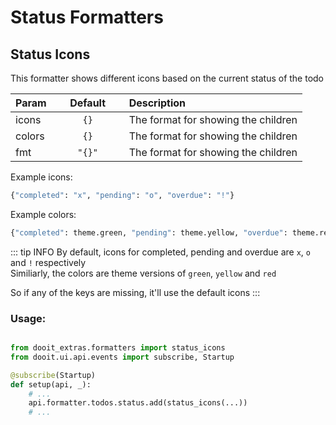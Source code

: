 # Status Formatters

## Status Icons

This formatter shows different icons based on the current status of the todo

| Param|<div style="width: 100px">Default</div> |Description|
| ------------- | :----------------:  | :----------------------------------------------------------------------------------------|
| icons         |  `{}`               | The format for showing the children                                                      |
| colors        |  `{}`               | The format for showing the children                                                      |
| fmt           |  `"{}"`         | The format for showing the children                                                      |

Example icons:

```py
{"completed": "x", "pending": "o", "overdue": "!"}
```

Example colors:

```py
{"completed": theme.green, "pending": theme.yellow, "overdue": theme.red"}
```


::: tip INFO
By default, icons for completed, pending and overdue are `x`, `o` and `!` respectively \
Similiarly, the colors are theme versions of `green`, `yellow` and `red`

So if any of the keys are missing, it'll use the default icons
:::

### Usage:

```python

from dooit_extras.formatters import status_icons
from dooit.ui.api.events import subscribe, Startup

@subscribe(Startup)
def setup(api, _):
    # ...
    api.formatter.todos.status.add(status_icons(...))
    # ...
```


